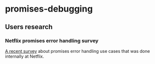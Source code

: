 # promises-debugging

## Users research

### Netflix promises error handling survey

[A recent survey](users-research/netflix/) about promises error handling use
cases that was done internally at Netflix.
